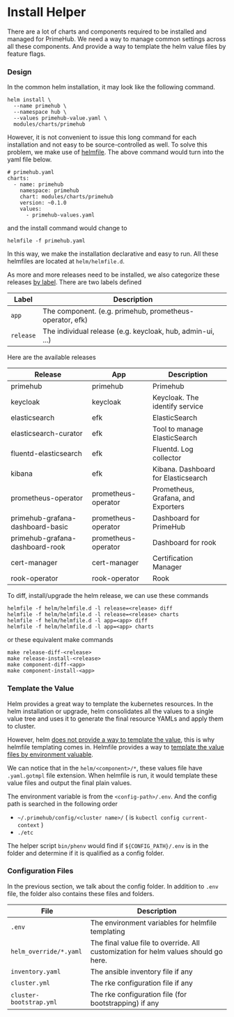 # Install Helper

There are a lot of charts and components required to be installed and managed for PrimeHub. We need a way to manage common settings across all these components. And provide a way to template the helm value files by feature flags.

### Design

In the common helm installation, it may look like the following command.

```
helm install \
  --name primehub \
  --namespace hub \
  --values primehub-value.yaml \
  modules/charts/primehub
```

However, it is not convenient to issue this long command for each installation and not easy to be source-controlled as well. To solve this problem, we make use of [helmfile](https://github.com/roboll/helmfile). The above command would turn into the yaml file below.

```
# primehub.yaml
charts:
  - name: primehub
    namespace: primehub
    chart: modules/charts/primehub
    version: ~0.1.0
    values:
      - primehub-values.yaml
```

and the install command would change to

```
helmfile -f primehub.yaml
```

In this way, we make the installation declarative and easy to run. All these helmfiles are located at `helm/helmfile.d`.

As more and more releases need to be installed, we also categorize these releases [by label](https://github.com/roboll/helmfile#labels-overview). There are two labels defined

| Label     | Description                                                |
| --------- | ---------------------------------------------------------- |
| `app`     | The component. (e.g. primehub, prometheus-operator, efk)   |
| `release` | The individual release (e.g. keycloak, hub, admin-ui, ...) |

Here are the available releases

| Release                          | App                 | Description                         |
| -------------------------------- | ------------------- | ----------------------------------- |
| primehub                         | primehub            | Primehub                            |
| keycloak                         | keycloak            | Keycloak. The identify service      |
| elasticsearch                    | efk                 | ElasticSearch                       |
| elasticsearch-curator            | efk                 | Tool to manage ElasticSearch        |
| fluentd-elasticsearch            | efk                 | Fluentd. Log collector              |
| kibana                           | efk                 | Kibana. Dashboard for Elasticsearch |
| prometheus-operator              | prometheus-operator | Prometheus, Grafana, and Exporters  |
| primehub-grafana-dashboard-basic | prometheus-operator | Dashboard for PrimeHub              |
| primehub-grafana-dashboard-rook  | prometheus-operator | Dashboard for rook                  |
| cert-manager                     | cert-manager        | Certification Manager               |
| rook-operator                    | rook-operator       | Rook                                |

To diff, install/upgrade the helm release, we can use these commands

```
helmfile -f helm/helmfile.d -l release=<release> diff
helmfile -f helm/helmfile.d -l release=<release> charts
helmfile -f helm/helmfile.d -l app=<app> diff
helmfile -f helm/helmfile.d -l app=<app> charts
```

or these equivalent make commands

```
make release-diff-<release>
make release-install-<release>
make component-diff-<app>
make component-install-<app>
```

### Template the Value

Helm provides a great way to template the kubernetes resources. In the helm installation or upgrade, helm consolidates all the values to a single value tree and uses it to generate the final resource YAMLs and apply them to cluster.

However, helm [does not provide a way to template the value](https://github.com/helm/helm/issues/2492), this is why helmfile templating comes in. Helmfile provides a way to [template the value files by environment valuable](https://github.com/roboll/helmfile#templates).

We can notice that in the `helm/<component>/*`, these values file have `.yaml.gotmpl` file extension. When helmfile is run, it would template these value files and output the final plain values.

The environment variable is from the `<config-path>/.env`. And the config path is searched in the following order

* `~/.primehub/config/<cluster name>/` ( is `kubectl config current-context` )
* `./etc`

The helper script `bin/phenv` would find if `${CONFIG_PATH}/.env` is in the folder and determine if it is qualified as a config folder.

### Configuration Files

In the previous section, we talk about the config folder. In addition to `.env` file, the folder also contains these files and folders.

| File                    | Description                                                                         |
| ----------------------- | ----------------------------------------------------------------------------------- |
| `.env`                  | The environment variables for helmfile templating                                   |
| `helm_override/*.yaml`  | The final value file to override. All customization for helm values should go here. |
| `inventory.yaml`        | The ansible inventory file if any                                                   |
| `cluster.yml`           | The rke configuration file if any                                                   |
| `cluster-bootstrap.yml` | The rke configuration file (for bootstrapping) if any                               |

